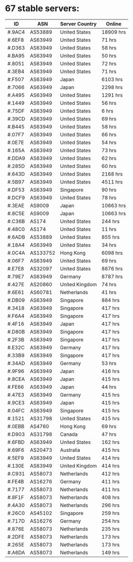 # 67 stable servers:

| ID | ASN | Server Country | Online |
| ------ | ------ | ------ | ------ |
| #.9AC4 | AS53889 | United States | 18909 hrs |
| #.6EF8 | AS63949 | United States | 71 hrs |
| #.D363 | AS63949 | United States | 58 hrs |
| #.BA95 | AS63949 | United States | 50 hrs |
| #.8051 | AS63949 | United States | 72 hrs |
| #.3EB4 | AS63949 | United States | 71 hrs |
| #.F507 | AS63949 | Japan | 6103 hrs |
| #.7066 | AS63949 | Japan | 2298 hrs |
| #.A495 | AS63949 | United States | 1291 hrs |
| #.1449 | AS63949 | United States | 56 hrs |
| #.75DF | AS63949 | United States | 6 hrs |
| #.39CD | AS63949 | United States | 69 hrs |
| #.B445 | AS63949 | United States | 58 hrs |
| #.07F7 | AS63949 | United States | 66 hrs |
| #.0E7E | AS63949 | United States | 54 hrs |
| #.165A | AS63949 | United States | 73 hrs |
| #.DDA9 | AS63949 | United States | 62 hrs |
| #.285D | AS63949 | United States | 60 hrs |
| #.643D | AS63949 | United States | 2168 hrs |
| #.5B97 | AS63949 | United States | 4511 hrs |
| #.DF53 | AS63949 | Singapore | 90 hrs |
| #.DCF9 | AS63949 | United States | 78 hrs |
| #.3EAE | AS9009 | Japan | 10663 hrs |
| #.8C5E | AS9009 | Japan | 10663 hrs |
| #.C36B | AS174 | United States | 244 hrs |
| #.48C0 | AS174 | United States | 11 hrs |
| #.6ADB | AS53889 | United States | 855 hrs |
| #.18A4 | AS63949 | United States | 34 hrs |
| #.0C4A | AS133752 | Hong Kong | 6098 hrs |
| #.06F7 | AS63949 | United States | 69 hrs |
| #.E7E8 | AS32097 | United States | 8876 hrs |
| #.79E7 | AS63949 | Germany | 8787 hrs |
| #.427E | AS20860 | United Kingdom | 74 hrs |
| #.6E61 | AS60781 | Netherlands | 41 hrs |
| #.DB09 | AS63949 | Singapore | 884 hrs |
| #.3418 | AS63949 | Singapore | 417 hrs |
| #.F6A4 | AS63949 | Singapore | 417 hrs |
| #.4F16 | AS63949 | Japan | 417 hrs |
| #.D80B | AS63949 | Singapore | 417 hrs |
| #.2F3B | AS63949 | Singapore | 417 hrs |
| #.E32C | AS63949 | Germany | 417 hrs |
| #.33B9 | AS63949 | Singapore | 417 hrs |
| #.34AD | AS63949 | Germany | 53 hrs |
| #.9F96 | AS63949 | Japan | 416 hrs |
| #.8CEA | AS63949 | Japan | 415 hrs |
| #.FE66 | AS63949 | Japan | 44 hrs |
| #.47E3 | AS63949 | Germany | 415 hrs |
| #.9CE3 | AS63949 | Japan | 415 hrs |
| #.04FC | AS63949 | Singapore | 415 hrs |
| #.1521 | AS31798 | United States | 415 hrs |
| #.0EBB | AS4760 | Hong Kong | 69 hrs |
| #.D903 | AS31798 | Canada | 47 hrs |
| #.6FBD | AS63949 | United States | 162 hrs |
| #.69F6 | AS20473 | Australia | 415 hrs |
| #.5EF9 | AS63949 | United States | 414 hrs |
| #.130E | AS63949 | United Kingdom | 414 hrs |
| #.C931 | AS58073 | Netherlands | 412 hrs |
| #.FE4B | AS16276 | Germany | 411 hrs |
| #.7177 | AS58073 | Netherlands | 411 hrs |
| #.8F1F | AS58073 | Netherlands | 408 hrs |
| #.4A30 | AS58073 | Netherlands | 296 hrs |
| #.26C0 | AS45102 | Singapore | 259 hrs |
| #.717D | AS16276 | Germany | 254 hrs |
| #.876E | AS58073 | Netherlands | 235 hrs |
| #.2DFE | AS58073 | Netherlands | 173 hrs |
| #.265E | AS58073 | Netherlands | 173 hrs |
| #.A6DA | AS58073 | Netherlands | 149 hrs |

